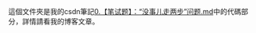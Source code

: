 這個文件夾是我的csdn筆記[0.【笔试题】：“没事儿走两步”问题.md](https://blog.csdn.net/weixin_37251044/article/details/83019020)中的代碼部分，詳情請看我的博客文章。
